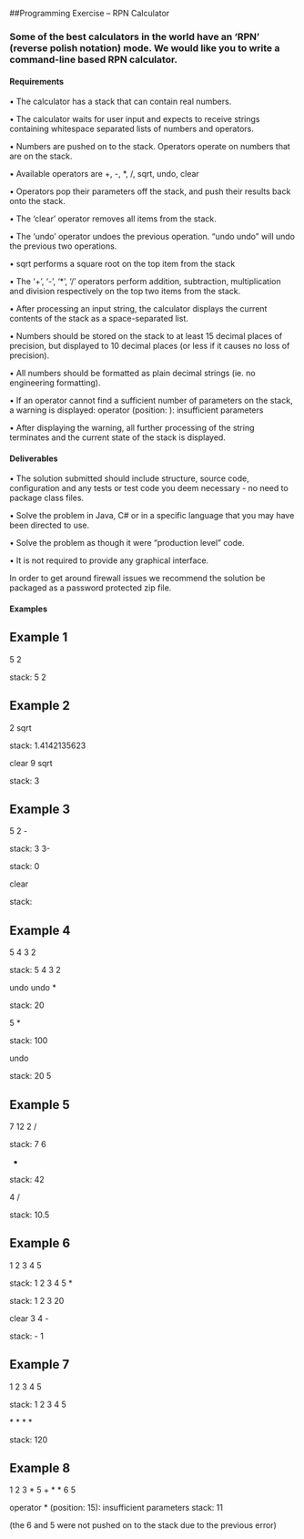##Programming Exercise – RPN Calculator
### Some of the best calculators in the world have an ‘RPN’ (reverse polish notation) mode. We would like you to write a command-line based RPN calculator.

#### Requirements
• The calculator has a stack that can contain real numbers.

• The calculator waits for user input and expects to receive strings containing
whitespace separated lists of numbers and operators.

• Numbers are pushed on to the stack. Operators operate on numbers that are on
the stack.

• Available operators are +, -, *, /, sqrt, undo, clear

• Operators pop their parameters off the stack, and push their results back onto
the stack.

• The ‘clear’ operator removes all items from the stack.

• The ‘undo’ operator undoes the previous operation. “undo undo” will undo the
previous two operations.

• sqrt performs a square root on the top item from the stack

• The ‘+’, ‘-’, ‘*’, ‘/’ operators perform addition, subtraction, multiplication and
division respectively on the top two items from the stack.

• After processing an input string, the calculator displays the current contents of the stack as a space-separated list.

• Numbers should be stored on the stack to at least 15 decimal places of precision, but displayed to 10 decimal places (or less if it causes no loss of precision).

• All numbers should be formatted as plain decimal strings (ie. no engineering formatting).

• If an operator cannot find a sufficient number of parameters on the stack, a warning is displayed:
operator <operator> (position: <pos>): insufficient parameters

• After displaying the warning, all further processing of the string terminates and the current state of the stack is displayed.

#### Deliverables

• The solution submitted should include structure, source code, configuration and any tests or test code you deem necessary - no need to package class files.

• Solve the problem in Java, C# or in a specific language that you may have been directed to use.

• Solve the problem as though it were “production level” code. 

• It is not required to provide any graphical interface.

In order to get around firewall issues we recommend the solution be packaged as a password protected zip file.

#### Examples

Example 1
------------------
5 2

stack: 5 2

Example 2
------------------
2 sqrt

stack: 1.4142135623 

clear 9 sqrt

stack: 3

Example 3
------------------
5 2 - 

stack: 3 3- 

stack: 0 

clear 

stack:

Example 4
------------------
5 4 3 2

stack: 5 4 3 2 

undo undo *
 
stack: 20

5 *

stack: 100 

undo

stack: 20 5

Example 5
------------------
7 12 2 / 

stack: 7 6 

*

stack: 42 

4 /

stack: 10.5

Example 6
------------------
1 2 3 4 5

stack: 1 2 3 4 5 *

stack: 1 2 3 20 

clear 3 4 - 

stack: - 1

Example 7
------------------
1 2 3 4 5

stack: 1 2 3 4 5 

\* * * *

stack: 120

Example 8
------------------
1 2 3 * 5 + * * 6 5

operator * (position: 15): insufficient parameters stack: 11

(the 6 and 5 were not pushed on to the stack due to the previous error)